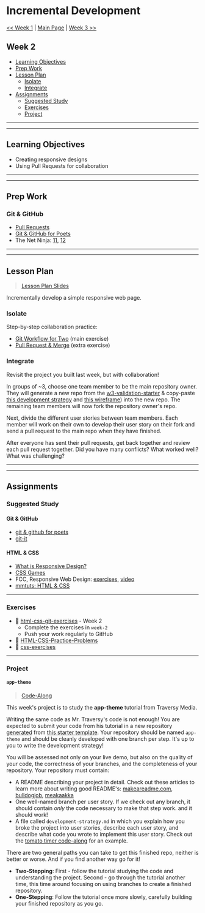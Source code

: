 # Incremental Development

[<< Week 1](../week-1/README.md) | [Main Page](../README.md) | [Week 3 >>](../week-3/README.md)

## Week 2

- [Learning Objectives](#learning-objectives)
- [Prep Work](#prep-work)
- [Lesson Plan](#lesson-plan)
  - [Isolate](#isolate)
  - [Integrate](#integrate)
- [Assignments](#assignments)
  - [Suggested Study](#suggested-study)
  - [Exercises](#exercises)
  - [Project](#project)

---
---

## Learning Objectives

- Creating responsive designs
- Using Pull Requests for collaboration

---
---

## Prep Work

### Git & GitHub

- [Pull Requests](https://www.youtube.com/watch?v=2M16faxEQsg)
- [Git & GitHub for Poets](https://www.youtube.com/watch?v=_NrSWLQsDL4&list=PLRqwX-V7Uu6ZF9C0YMKuns9sLDzK6zoiV&t=0s)
- The Net Ninja: [11](https://www.youtube.com/watch?v=MnUd31TvBoU&list=PL4cUxeGkcC9goXbgTDQ0n_4TBzOO0ocPR&index=11), [12](https://www.youtube.com/watch?v=MnUd31TvBoU&list=PL4cUxeGkcC9goXbgTDQ0n_4TBzOO0ocPR&index=12)

---
---

## Lesson Plan

> [Lesson Plan Slides](https://hackyourfuture.be/incremental-development/week-2)

Incrementally develop a simple responsive web page.

### Isolate
Step-by-step collaboration practice:

* [Git Workflow for Two](https://github.com/foundersandcoders/git-workflow-workshop-for-two) (main exercise)
* [Pull Request & Merge](https://github.com/HackYourFutureBelgium/git-github-practice/blob/master/pull-request-and-merge.md) (extra exercise)

### Integrate

Revisit the project you built last week, but with collaboration!

In groups of ~3, choose one team member to be the main repository owner.  They will generate a new repo from the [w3-validation-starter](https://github.com/hackyourfuturebelgium/w3-validation-starter) & copy-paste [this development strategy](../integrate/semantic-layout-development-strategy.md) and [this wireframe](../integrate/semantic-layout-wireframe.gif)) into the new repo. The remaining team members will now fork the repository owner's repo.

Next, divide the different user stories between team members.  Each member will work on their own to develop their user story on their fork and send a pull request to the main repo when they have finished.

After everyone has sent their pull requests, get back together and review each pull request together.  Did you have many conflicts?  What worked well?  What was challenging?

---
---

## Assignments

### Suggested Study

#### Git & GitHub

- [git & github for poets](https://www.youtube.com/watch?v=BCQHnlnPusY&list=PLRqwX-V7Uu6ZF9C0YMKuns9sLDzK6zoiV)
- [git-it](https://github.com/jlord/git-it-electron/)

#### HTML & CSS

- [What is Responsive Design?](https://www.youtube.com/watch?v=5KGah8bW8GE)
- [CSS Games](https://study.hackyourfuture.be/html-css/css#games-to-learn-css)
- FCC, Responsive Web Design: [exercises](https://www.freecodecamp.org/learn/responsive-web-design), [video](https://www.youtube.com/watch?v=srvUrASNj0s)
- [mmtuts: HTML & CSS](https://www.youtube.com/watch?v=TKYsuU86-DQ&list=PL0eyrZgxdwhwNC5ppZo_dYGVjerQY3xYU)

---

### Exercises

- :egg: [html-css-git-exercises](https://github.com/CodeYourFuture/html-css-git-exercises) - Week 2
  - Complete the exercises in `week-2`
  - Push your work regularly to GitHub
- :hatching_chick: [HTML-CSS-Practice-Problems](https://github.com/DevMountain/HTML-CSS-Practice-Problems)
- :hatching_chick: [css-exercises](https://github.com/dangodev/css-exercises)

---

### Project

#### `app-theme`

> [Code-Along](http://hackyourfuture.be/homework-submission/#projects)

This week's project is to study the __app-theme__ tutorial from Traversy Media.

Writing the same code as Mr. Traversy's code is not enough!  You are expected to submit your code from his tutorial in a new repository [generated](https://github.blog/2019-06-06-generate-new-repositories-with-repository-templates/) from [this starter template](https://github.com/HackYourFutureBelgium/w3-validation-template).  Your repository should be named `app-theme` and should be cleanly developed with one branch per step.  It's up to you to write the development strategy!

You will be assessed not only on your live demo, but also on the quality of your code, the correctness of your branches, and the completeness of your repository. Your repository must contain:

- A README describing your project in detail.  Check out these articles to learn more about writing good README's: [makeareadme.com](https://www.makeareadme.com/), [bulldogjob](https://bulldogjob.com/news/449-how-to-write-a-good-readme-for-your-github-project), [meakaakka](https://medium.com/@meakaakka/a-beginners-guide-to-writing-a-kickass-readme-7ac01da88ab3)
- One well-named branch per user story. If we check out any branch, it should contain _only_ the code necessary to make that step work. and it should work!
- A file called `development-strategy.md` in which you explain how you broke the project into user stories, describe each user story, and describe what code you wrote to implement this user story.  Check out the [tomato timer code-along](https://github.com/HackYourFutureBelgium/tomato-timer-code-along/blob/master/development-strategy.md) for an example.

There are two general paths you can take to get this finished repo, neither is better or worse.  And if you find another way go for it!

- __Two-Stepping__: First - follow the tutorial studying the code and understanding the project.  Second - go through the tutorial another time, this time around focusing on using branches to create a finished repository.
- __One-Stepping__: Follow the tutorial once more slowly, carefully building your finished repository as you go.
